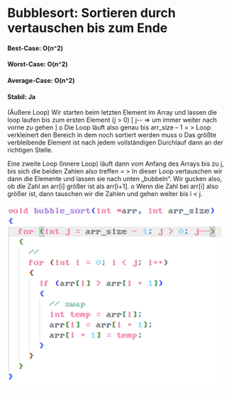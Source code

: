 # Bubblesort: Sortieren durch vertauschen bis zum Ende

#### Best-Case: O(n^2)

#### Worst-Case: O(n^2)

#### Average-Case: O(n^2)

#### Stabil: Ja

(Äußere Loop) Wir starten beim letzten Element im Array und lassen die loop laufen bis zum ersten Element (j > 0) [ j-- => um immer weiter nach vorne zu gehen ]
o Die Loop läuft also genau bis arr_size – 1
= > Loop verkleinert den Bereich in dem noch sortiert werden muss
o Das größte verbleibende Element ist nach jedem vollständigen Durchlauf dann an der richtigen Stelle.

Eine zweite Loop (Innere Loop) läuft dann vom Anfang des Arrays bis zu j, bis sich die beiden Zahlen also treffen
= > In dieser Loop vertauschen wir dann die Elemente und lassen sie nach unten „bubbeln“. Wir gucken also, ob die Zahl an arr[i] größer ist als arr[i+1].
o Wenn die Zahl bei arr[i] also größer ist, dann tauschen wir die Zahlen und gehen weiter bis i < j.

![Bubble Sort Algorithm](./imgs/bubblesort.png)
